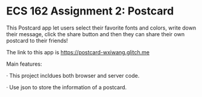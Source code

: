 # ECS 162 Assignment 2: Postcard

This Postcard app let users select their favorite fonts and colors, write down their message, click the share button and then they can share their own postcard to their friends!

The link to this app is https://postcard-wxiwang.glitch.me

Main features:

· This project incldues both browser and server code.

· Use json to store the information of a postcard.
